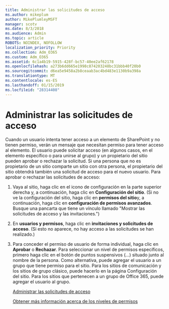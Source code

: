 ```yaml
---
title: Administrar las solicitudes de acceso
ms.author: mikeplum
author: MikePlumleyMSFT
manager: scotv
ms.date: 8/3/2018
ms.audience: Admin
ms.topic: article
ROBOTS: NOINDEX, NOFOLLOW
localization_priority: Priority
ms.collection: Adm_O365
ms.custom: Adm_O365
ms.assetid: 6c1a4b19-5915-428f-bc57-40ee2af62178
ms.openlocfilehash: a273b6dd665e1998c874203248bc31bbb40f20b0
ms.sourcegitcommit: d6ea5e9458a2b8ceaab3ac4bd483e1130b9a398a
ms.translationtype: MT
ms.contentlocale: es-ES
ms.lasthandoff: 01/15/2019
ms.locfileid: "28314408"
---
```

# <a name="manage-access-requests"></a>Administrar las solicitudes de acceso

Cuando un usuario intenta tener acceso a un elemento de SharePoint y no tienen permiso, verán un mensaje que necesitan permiso para tener acceso al elemento. El usuario puede solicitar acceso (en algunos casos, en el elemento específico o para unirse al grupo) y un propietario del sitio pueden aprobar o rechazar la solicitud. Si una persona que no es propietario de un sitio comparte un sitio con otra persona, el propietario del sitio obtendrá también una solicitud de acceso para el nuevo usuario. Para aprobar o rechazar las solicitudes de acceso:
  
1. Vaya al sitio, haga clic en el icono de configuración en la parte superior derecha y, a continuación, haga clic en **Configuración del sitio**. (Si no ve la configuración del sitio, haga clic en **permisos del sitio**y, a continuación, haga clic en **configuración de permisos avanzados**. Busque una pancarta que tiene un vínculo llamado "Mostrar las solicitudes de acceso y las invitaciones.")
    
2. En **usuarios y permisos**, haga clic en **invitaciones y solicitudes de acceso**. (Si esto no aparece, no hay acceso a las solicitudes se han realizado.)
    
3. Para conceder el permiso de usuario de forma individual, haga clic en **Aprobar** o **Rechazar**. Para seleccionar un nivel de permisos específicos, primero haga clic en el botón de puntos suspensivos (...) situado junto al nombre de la persona. Como alternativa, puede agregar el usuario a un grupo que tiene permiso para el sitio. Para los sitios de comunicación y los sitios de grupo clásico, puede hacerlo en la página Configuración del sitio. Para los sitios que pertenecen a un grupo de Office 365, puede agregar el usuario al grupo.
    
    [Administrar las solicitudes de acceso](https://go.microsoft.com/fwlink/?linkid=2008747)
    
    [Obtener más información acerca de los niveles de permisos](https://go.microsoft.com/fwlink/?linkid=867071)
    

